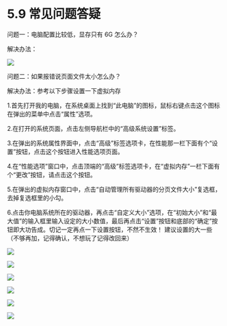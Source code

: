 # 5.9 常见问题答疑

问题一：电脑配置比较低，显存只有 6G 怎么办？

解决办法：

![](img/a1917c8837431a50df0b5a33fb22ef13.png)

问题二：如果报错说页面文件太小怎么办？

解决办法：参考以下步骤设置一下虚拟内存

1.首先打开我的电脑，在系统桌面上找到“此电脑”的图标，鼠标右键点击这个图标在弹出的菜单中点击“属性”选项。

2.在打开的系统页面，点击左侧导航栏中的“高级系统设置”标签。

3.在弹出的系统属性界面中，点击“高级”标签选项卡，在性能那一栏下面有个“设置”按钮，点击这个按钮进入性能选项页面。

4.在“性能选项”窗口中，点击顶端的“高级”标签选项卡，在“虚拟内存”一栏下面有个“更改”按钮，请点击这个按钮。

5.在弹出的虚拟内存窗口中，点击“自动管理所有驱动器的分页文件大小”复选框，去掉复选框里的小勾。

6.点击你电脑系统所在的驱动器，再点击“自定义大小”选项，在“初始大小”和“最大值”的输入框里输入设定的大小数值，最后再点击“设置”按钮和底部的“确定”按钮即大功告成。切记一定再点一下设置按钮，不然不生效！ 建议设置的大一些（不够再加，记得确认，不想玩了记得改回来）

![](img/e7415c7fc3fc92b2fae1b7874c197a87.png)

![](img/4174ff4b976f582a1d4f318d8decf6a7.png)

![](img/fc14e483486b6d7f1c28ff43e315ab4e.png)

![](img/4e976e037f3d42c126399a39f355e289.png)

![](img/df62510cc73d6336c20aa66745b24090.png)

![](img/e12d1c8b9f4ffdf6c4edf913cceed533.png)